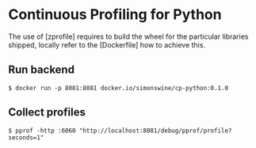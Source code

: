 # Continuous Profiling for Python

The use of [zprofile] requires to build the wheel for the particular libraries shipped, locally refer to the [Dockerfile] how to achieve this.

## Run backend

```shell
$ docker run -p 8081:8081 docker.io/simonswine/cp-python:0.1.0
```

## Collect profiles

```shell
$ pprof -http :6060 "http://localhost:8081/debug/pprof/profile?seconds=1"
```

